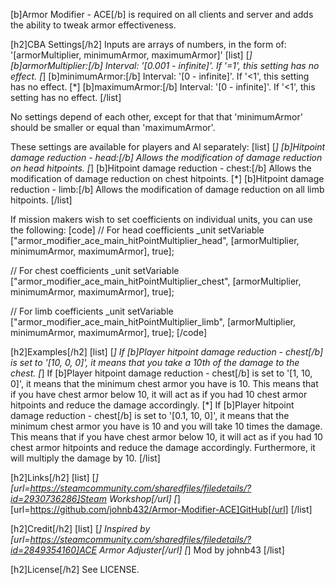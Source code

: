 [b]Armor Modifier - ACE[/b] is required on all clients and server and adds the ability to tweak armor effectiveness.

[h2]CBA Settings[/h2]
Inputs are arrays of numbers, in the form of: '[armorMultiplier, minimumArmor, maximumArmor]'
[list]
[*] [b]armorMultiplier:[/b] Interval: '[0.001 - infinite]'. If '=1', this setting has no effect.
[*] [b]minimumArmor:[/b] Interval: '[0 - infinite]'. If '<1', this setting has no effect.
[*] [b]maximumArmor:[/b] Interval: '[0 - infinite]'. If '<1', this setting has no effect.
[/list]

No settings depend of each other, except for that that 'minimumArmor' should be smaller or equal than 'maximumArmor'.

These settings are available for players and AI separately:
[list]
[*] [b]Hitpoint damage reduction - head:[/b] Allows the modification of damage reduction on head hitpoints.
[*] [b]Hitpoint damage reduction - chest:[/b] Allows the modification of damage reduction on chest hitpoints.
[*] [b]Hitpoint damage reduction - limb:[/b] Allows the modification of damage reduction on all limb hitpoints.
[/list]

If mission makers wish to set coefficients on individual units, you can use the following:
[code]
// For head coefficients
_unit setVariable ["armor_modifier_ace_main_hitPointMultiplier_head", [armorMultiplier, minimumArmor, maximumArmor], true];

// For chest coefficients
_unit setVariable ["armor_modifier_ace_main_hitPointMultiplier_chest", [armorMultiplier, minimumArmor, maximumArmor], true];

// For limb coefficients
_unit setVariable ["armor_modifier_ace_main_hitPointMultiplier_limb", [armorMultiplier, minimumArmor, maximumArmor], true];
[/code]

[h2]Examples[/h2]
[list]
[*] If [b]Player hitpoint damage reduction - chest[/b] is set to '[10, 0, 0]', it means that you take a 10th of the damage to the chest.
[*] If [b]Player hitpoint damage reduction - chest[/b] is set to '[1, 10, 0]', it means that the minimum chest armor you have is 10. This means that if you have chest armor below 10, it will act as if you had 10 chest armor hitpoints and reduce the damage accordingly.
[*] If [b]Player hitpoint damage reduction - chest[/b] is set to '[0.1, 10, 0]', it means that the minimum chest armor you have is 10 and you will take 10 times the damage. This means that if you have chest armor below 10, it will act as if you had 10 chest armor hitpoints and reduce the damage accordingly. Furthermore, it will multiply the damage by 10.
[/list]

[h2]Links[/h2]
[list]
[*] [url=https://steamcommunity.com/sharedfiles/filedetails/?id=2930736286]Steam Workshop[/url]
[*] [url=https://github.com/johnb432/Armor-Modifier-ACE]GitHub[/url]
[/list]

[h2]Credit[/h2]
[list]
[*] Inspired by [url=https://steamcommunity.com/sharedfiles/filedetails/?id=2849354160]ACE Armor Adjuster[/url]
[*] Mod by johnb43
[/list]

[h2]License[/h2]
See LICENSE.
